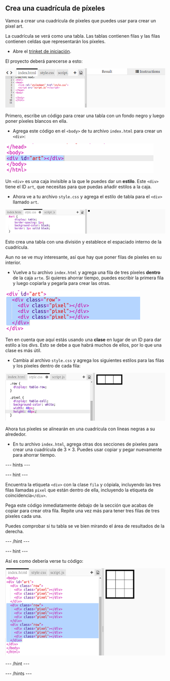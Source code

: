 ## Crea una cuadrícula de píxeles

Vamos a crear una cuadrícula de píxeles que puedes usar para crear un pixel art.

La cuadrícula se verá como una tabla. Las tablas contienen filas y las filas contienen celdas que representarán los píxeles.

+ Abre el [trinket de iniciación](http://jumpto.cc/web-pixel).

El proyecto deberá parecerse a esto:

![captura de pantalla](images/pixel-starter.png)

Primero, escribe un código para crear una tabla con un fondo negro y luego poner píxeles blancos en ella.

+ Agrega este código en el `<body>` de tu archivo `index.html` para crear un `<div>`:

![captura de pantalla](images/pixel-art-art.png)

Un `<div>` es una caja invisible a la que le puedes dar un **estilo**. Este `<div>` tiene el ID `art`, que necesitas para que puedas añadir estilos a la caja.

+ Ahora ve a tu archivo `style.css` y agrega el estilo de tabla para el `<div>` llamado `art`.

![captura de pantalla](images/pixel-art-style.png)

Esto crea una tabla con una división y establece el espaciado interno de la cuadrícula.

Aun no se ve muy interesante, así que hay que poner filas de píxeles en su interior.

+ Vuelve a tu archivo `index.html` y agrega una fila de tres píxeles **dentro** de la caja `arte`. Si quieres ahorrar tiempo, puedes escribir la primera fila y luego copiarla y pegarla para crear las otras.

![captura de pantalla](images/pixel-art-row.png)

Ten en cuenta que aquí estás usando una **clase** en lugar de un ID para dar estilo a los divs. Esto se debe a que habrá muchos de ellos, por lo que una clase es más útil.

+ Cambia al archivo `style.css` y agrega los siguientes estilos para las filas y los píxeles dentro de cada fila:

![captura de pantalla](images/pixel-art-row-style.png)

Ahora tus píxeles se alinearán en una cuadrícula con líneas negras a su alrededor.

+ En tu archivo `index.html`, agrega otras dos secciones de píxeles para crear una cuadrícula de 3 × 3. Puedes usar copiar y pegar nuevamente para ahorrar tiempo.

--- hints ---


--- hint ---

Encuentra la etiqueta `<div>` con la clase `fila` y cópiala, incluyendo las tres filas llamadas `pixel` que están dentro de ella, incluyendo la etiqueta de coincidencia`</div>`.

Pega este código inmediatamente debajo de la sección que acabas de copiar para crear otra fila. Repite una vez más para tener tres filas de tres píxeles cada una.

Puedes comprobar si tu tabla se ve bien mirando el área de resultados de la derecha.

--- /hint ---

--- hint ---

Así es como debería verse tu código:

![captura de pantalla](images/pixel-art-grid-3.png)

--- /hint ---

--- /hints ---